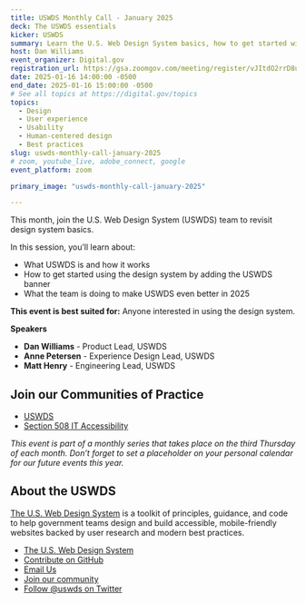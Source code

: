 ```yaml
---
title: USWDS Monthly Call - January 2025
deck: The USWDS essentials 
kicker: USWDS
summary: Learn the U.S. Web Design System basics, how to get started with the design system, and what’s coming next for USWDS in 2025.
host: Dan Williams
event_organizer: Digital.gov
registration_url: https://gsa.zoomgov.com/meeting/register/vJItdO2rrD8uGwZHMv_sapSs3li8yvD9vkI
date: 2025-01-16 14:00:00 -0500
end_date: 2025-01-16 15:00:00 -0500
# See all topics at https://digital.gov/topics
topics:
  - Design
  - User experience
  - Usability
  - Human-centered design
  - Best practices
slug: uswds-monthly-call-january-2025
# zoom, youtube_live, adobe_connect, google
event_platform: zoom

primary_image: "uswds-monthly-call-january-2025"

---
```


This month, join the U.S. Web Design System (USWDS) team to revisit design system basics.

In this session, you’ll learn about: 

- What USWDS is and how it works
- How to get started using the design system by adding the USWDS banner
- What the team is doing to make USWDS even better in 2025

**This event is best suited for:** Anyone interested in using the design system.

**Speakers**

- **Dan Williams** - Product Lead, USWDS
- **Anne Petersen** - Experience Design Lead, USWDS
- **Matt Henry** - Engineering Lead, USWDS

## Join our Communities of Practice

- [USWDS](https://designsystem.digital.gov/about/community/)
- [Section 508 IT Accessibility](https://www.section508.gov/manage/join-the-508-community/)

_This event is part of a monthly series that takes place on the third Thursday of each month. Don’t forget to set a placeholder on your personal calendar for our future events this year._

## About the USWDS

[The U.S. Web Design System](https://designsystem.digital.gov/) is a toolkit of principles, guidance, and code to help government teams design and build accessible, mobile-friendly websites backed by user research and modern best practices.

- [The U.S. Web Design System](https://designsystem.digital.gov/)
- [Contribute on GitHub](https://github.com/uswds/uswds/issues)
- [Email Us](mailto:uswds@gsa.gov)
- [Join our community](https://digital.gov/communities/uswds/)
- [Follow @uswds on Twitter](https://twitter.com/uswds)
